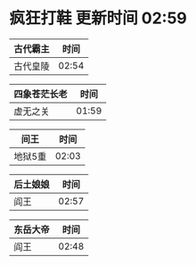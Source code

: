 # 疯狂打鞋 更新时间 02:59

| 古代霸主   | 时间    |
|--------|-------|
| 古代皇陵 | 02:54 |

| 四象苍茫长老   | 时间    |
|--------|-------|
| 虚无之关 | 01:59 |

| 间王   | 时间    |
|--------|-------|
| 地狱5重 | 02:03 |

| 后土娘娘   | 时间    |
|--------|-------|
| 阎王 | 02:57 |

| 东岳大帝   | 时间    |
|--------|-------|
| 阎王 | 02:48 |